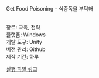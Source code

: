 Get Food Poisoning - 식중독을 부탁해<br/><br/>

장르: 교육, 전략<br/>
플랫폼: Windows<br/>
개발 도구: Unity<br/>
버전 관리: Github<br/>
제작 기간: 하루<br/>

[실행 파일 링크](https://github.com/bubbletok/Micro_organism/releases/tag/v0.1)<br/>
